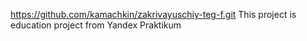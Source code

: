 https://github.com/kamachkin/zakrivayuschiy-teg-f.git  This project is education project from Yandex Praktikum
